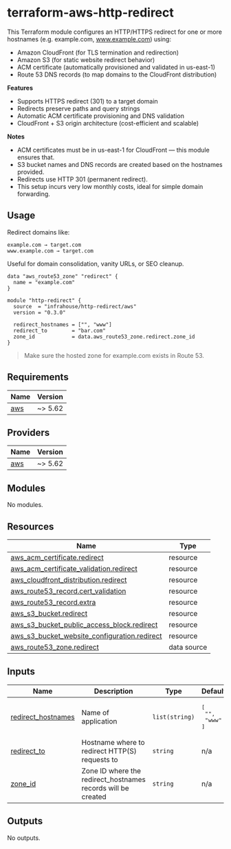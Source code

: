 # terraform-aws-http-redirect

This Terraform module configures an HTTP/HTTPS redirect for one or more hostnames (e.g. example.com, www.example.com) using:

* Amazon CloudFront (for TLS termination and redirection)
* Amazon S3 (for static website redirect behavior)
* ACM certificate (automatically provisioned and validated in us-east-1)
* Route 53 DNS records (to map domains to the CloudFront distribution)

**Features**
 
* Supports HTTPS redirect (301) to a target domain
* Redirects preserve paths and query strings
* Automatic ACM certificate provisioning and DNS validation
* CloudFront + S3 origin architecture (cost-efficient and scalable)

**Notes**

* ACM certificates must be in us-east-1 for CloudFront — this module ensures that.
* S3 bucket names and DNS records are created based on the hostnames provided.
* Redirects use HTTP 301 (permanent redirect).
* This setup incurs very low monthly costs, ideal for simple domain forwarding.

## Usage

Redirect domains like:
```
example.com → target.com
www.example.com → target.com
```
Useful for domain consolidation, vanity URLs, or SEO cleanup.

```hcl
data "aws_route53_zone" "redirect" {
  name = "example.com"
}

module "http-redirect" {
  source  = "infrahouse/http-redirect/aws"
  version = "0.3.0"

  redirect_hostnames = ["", "www"]
  redirect_to        = "bar.com"
  zone_id            = data.aws_route53_zone.redirect.zone_id
}
```
> Make sure the hosted zone for example.com exists in Route 53.
## Requirements

| Name | Version |
|------|---------|
| <a name="requirement_aws"></a> [aws](#requirement\_aws) | ~> 5.62 |

## Providers

| Name | Version |
|------|---------|
| <a name="provider_aws"></a> [aws](#provider\_aws) | ~> 5.62 |

## Modules

No modules.

## Resources

| Name | Type |
|------|------|
| [aws_acm_certificate.redirect](https://registry.terraform.io/providers/hashicorp/aws/latest/docs/resources/acm_certificate) | resource |
| [aws_acm_certificate_validation.redirect](https://registry.terraform.io/providers/hashicorp/aws/latest/docs/resources/acm_certificate_validation) | resource |
| [aws_cloudfront_distribution.redirect](https://registry.terraform.io/providers/hashicorp/aws/latest/docs/resources/cloudfront_distribution) | resource |
| [aws_route53_record.cert_validation](https://registry.terraform.io/providers/hashicorp/aws/latest/docs/resources/route53_record) | resource |
| [aws_route53_record.extra](https://registry.terraform.io/providers/hashicorp/aws/latest/docs/resources/route53_record) | resource |
| [aws_s3_bucket.redirect](https://registry.terraform.io/providers/hashicorp/aws/latest/docs/resources/s3_bucket) | resource |
| [aws_s3_bucket_public_access_block.redirect](https://registry.terraform.io/providers/hashicorp/aws/latest/docs/resources/s3_bucket_public_access_block) | resource |
| [aws_s3_bucket_website_configuration.redirect](https://registry.terraform.io/providers/hashicorp/aws/latest/docs/resources/s3_bucket_website_configuration) | resource |
| [aws_route53_zone.redirect](https://registry.terraform.io/providers/hashicorp/aws/latest/docs/data-sources/route53_zone) | data source |

## Inputs

| Name | Description | Type | Default | Required |
|------|-------------|------|---------|:--------:|
| <a name="input_redirect_hostnames"></a> [redirect\_hostnames](#input\_redirect\_hostnames) | Name of application | `list(string)` | <pre>[<br/>  "",<br/>  "www"<br/>]</pre> | no |
| <a name="input_redirect_to"></a> [redirect\_to](#input\_redirect\_to) | Hostname where to redirect HTTP(S) requests to | `string` | n/a | yes |
| <a name="input_zone_id"></a> [zone\_id](#input\_zone\_id) | Zone ID where the redirect\_hostnames records will be created | `string` | n/a | yes |

## Outputs

No outputs.
